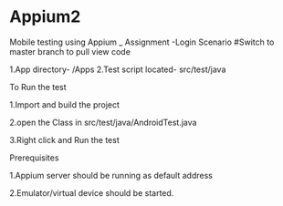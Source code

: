 # Appium2
Mobile testing using Appium _ Assignment -Login Scenario
#Switch to master branch to pull view code

1.App directory- /Apps 
2.Test script located- src/test/java

To Run the test

1.Import and build the project

2.open the Class in src/test/java/AndroidTest.java

3.Right click and Run the test

Prerequisites

1.Appium server should be running as default address

2.Emulator/virtual device should be started.

